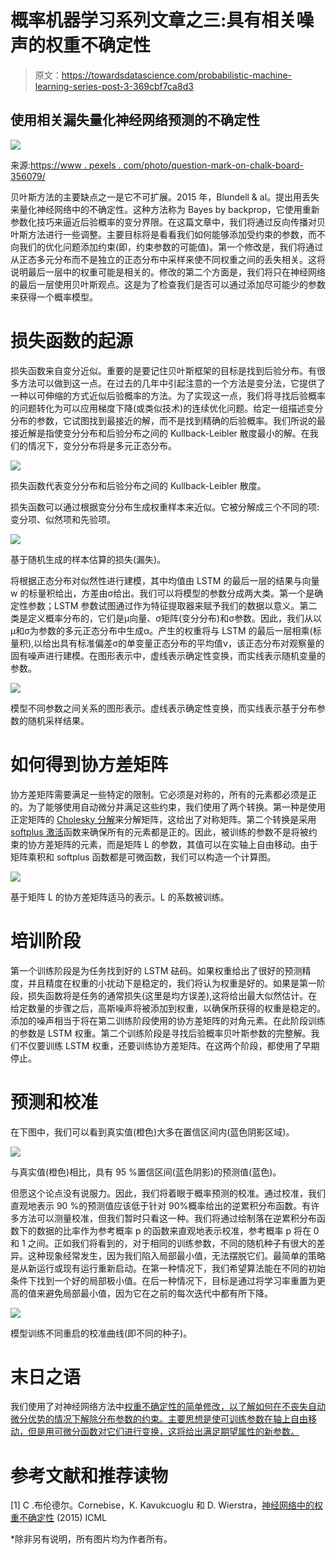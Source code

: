 # 概率机器学习系列文章之三:具有相关噪声的权重不确定性

> 原文：<https://towardsdatascience.com/probabilistic-machine-learning-series-post-3-369cbf7ca8d3>

## 使用相关漏失量化神经网络预测的不确定性

![](img/ef32a61092fab02525a8e874de0acfcd.png)

来源:[https://www . pexels . com/photo/question-mark-on-chalk-board-356079/](https://www.pexels.com/photo/question-mark-on-chalk-board-356079/)

贝叶斯方法的主要缺点之一是它不可扩展。2015 年，Blundell & al。提出用丢失来量化神经网络中的不确定性。这种方法称为 Bayes by backprop，它使用重新参数化技巧来逼近后验概率的变分界限。在这篇文章中，我们将通过反向传播对贝叶斯方法进行一些调整。主要目标将是看看我们如何能够添加受约束的参数，而不向我们的优化问题添加约束(即，约束参数的可能值)。第一个修改是，我们将通过从正态多元分布而不是独立的正态分布中采样来使不同权重之间的丢失相关。这将说明最后一层中的权重可能是相关的。修改的第二个方面是，我们将只在神经网络的最后一层使用贝叶斯观点。这是为了检查我们是否可以通过添加尽可能少的参数来获得一个概率模型。

# 损失函数的起源

损失函数来自变分近似。重要的是要记住贝叶斯框架的目标是找到后验分布。有很多方法可以做到这一点。在过去的几年中引起注意的一个方法是变分法，它提供了一种以可伸缩的方式近似后验概率的方法。为了实现这一点，我们将寻找后验概率的问题转化为可以应用梯度下降(或类似技术)的连续优化问题。给定一组描述变分分布的参数，它试图找到最接近的解，而不是找到精确的后验概率。我们所说的最接近解是指使变分分布和后验分布之间的 Kullback-Leibler 散度最小的解。在我们的情况下，变分分布将是多元正态分布。

![](img/ac6889f5024ab17e7fea86119c4bafa5.png)

损失函数代表变分分布和后验分布之间的 Kullback-Leibler 散度。

损失函数可以通过根据变分分布生成权重样本来近似。它被分解成三个不同的项:变分项、似然项和先验项。

![](img/f41f4fdc6cc5b48071f6457f9465cfc2.png)

基于随机生成的样本估算的损失(漏失)。

将根据正态分布对似然性进行建模，其中均值由 LSTM 的最后一层的结果与向量 w 的标量积给出，方差由σ给出。我们可以将模型的参数分成两大类。第一个是确定性参数；LSTM 参数试图通过作为特征提取器来赋予我们的数据以意义。第二类是定义概率分布的，它们是μ向量、σ矩阵(变分分布)和σ参数。因此，我们从以μ和σ为参数的多元正态分布中生成α。产生的权重将与 LSTM 的最后一层相乘(标量积),以给出具有标准偏差σ的单变量正态分布的平均值ν，该正态分布对观察量的固有噪声进行建模。在图形表示中，虚线表示确定性变换，而实线表示随机变量的参数。

![](img/2af3d761fac0edee00f2d8a9a4b9cfe2.png)

模型不同参数之间关系的图形表示。虚线表示确定性变换，而实线表示基于分布参数的随机采样结果。

# 如何得到协方差矩阵

协方差矩阵需要满足一些特定的限制。它必须是对称的，所有的元素都必须是正的。为了能够使用自动微分并满足这些约束，我们使用了两个转换。第一种是使用正定矩阵的 [Cholesky 分解](https://en.wikipedia.org/wiki/Cholesky_decomposition)来分解矩阵，这给出了对称矩阵。第二个转换是采用 [softplus 激活](https://en.wikipedia.org/wiki/Rectifier_(neural_networks)#Softplus)函数来确保所有的元素都是正的。因此，被训练的参数不是将被约束的协方差矩阵的元素，而是矩阵 L 的参数，其值可以在实轴上自由移动。由于矩阵乘积和 softplus 函数都是可微函数，我们可以构造一个计算图。

![](img/08c87d4a3945a902d68020bebea7fb4b.png)

基于矩阵 L 的协方差矩阵适马的表示。L 的系数被训练。

# 培训阶段

第一个训练阶段是为任务找到好的 LSTM 砝码。如果权重给出了很好的预测精度，并且精度在权重的小扰动下是稳定的，我们将认为权重是好的。如果是第一阶段，损失函数将是任务的通常损失(这里是均方误差),这将给出最大似然估计。在给定数量的步骤之后，高斯噪声将被添加到权重，以确保所获得的权重是稳定的。添加的噪声相当于将在第二训练阶段使用的协方差矩阵的对角元素。在此阶段训练的参数是 LSTM 权重。第二个训练阶段是寻找后验概率贝叶斯参数的完整解。我们不仅要训练 LSTM 权重，还要训练协方差矩阵。在这两个阶段，都使用了早期停止。

# 预测和校准

在下图中，我们可以看到真实值(橙色)大多在置信区间内(蓝色阴影区域)。

![](img/2693c0fc981bd41ef8a0a4bd3eff15e5.png)

与真实值(橙色)相比，具有 95 %置信区间(蓝色阴影)的预测值(蓝色)。

但愿这个论点没有说服力。因此，我们将着眼于概率预测的校准。通过校准，我们直观地表示 90 %的预测值应该低于针对 90%概率给出的逆累积分布函数。有许多方法可以测量校准，但我们暂时只看这一种。我们将通过绘制落在逆累积分布函数下的数据的比率作为参考概率 p 的函数来直观地表示校准，参考概率 p 将在 0 和 1 之间。正如我们将看到的，对于相同的训练参数，不同的随机种子有很大的差异。这种现象经常发生，因为我们陷入局部最小值，无法摆脱它们。最简单的策略是从新运行或现有运行重新启动。在第一种情况下，我们希望算法能在不同的初始条件下找到一个好的局部极小值。在后一种情况下，目标是通过将学习率重置为更高的值来避免局部最小值，因为它在之前的每次迭代中都有所下降。

![](img/6092077b5207bf16ad715c1c55bfd9ea.png)

模型训练不同重启的校准曲线(即不同的种子)。

# 末日之语

我们使用了对神经网络方法中[权重不确定性的简单修改，以了解如何在不丧失自动微分优势的情况下解除分布参数的约束。主要思想是使可训练参数在轴上自由移动，但是用可微分函数对它们进行变换，这将给出满足期望属性的新参数。](https://arxiv.org/pdf/1505.05424.pdf)

# 参考文献和推荐读物

[1] C .布伦德尔。Cornebise，K. Kavukcuoglu 和 D. Wierstra，[神经网络中的权重不确定性](https://arxiv.org/pdf/1505.05424.pdf) (2015) ICML

*除非另有说明，所有图片均为作者所有。
